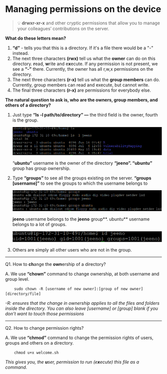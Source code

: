 # Managing permissions on the device

> 💡 **drwxr-xr-x** and other cryptic permissions that allow you to manage your colleagues’ contributions on the server.

**What do these letters mean?**

1. **“d”** - tells you that this is a directory. If it's a file there would be a "-" instead.
2. The next three characters **(rwx)** tell us what the **owner** can do on this directory. **r**ead, **w**rite and e**x**ecute. If any permission is not present, we see a **“-”** there. Currently, the owner has all r,w,x permissions on the directory.
3. The next three characters **(r-x)** tell us what the **group members** can do. Currently, group members can read and execute, but cannot write.
4. The final three characters **(r-x)** are permissions for everybody else.


**The natural question to ask is, who are the owners, group members, and others of a directory?**

1. Just type **“ls -l path/to/directory” —** the third field is the owner, fourth is the group.
    
    ![“**ubuntu”** username is the owner of the directory **“jeeno”. “ubuntu”** group has group ownership.](chmod1.png)
    
    “**ubuntu”** username is the owner of the directory **“jeeno”. “ubuntu”** group has group ownership.
    
2. Type **“groups”** to see all the groups existing on the server. **“groups [username]”** to see the groups to which the username belongs to
    
    ![**jeeno** username belongs to the **jeeno** group**. ubuntu** username belongs to a lot of groups.](chmod2.png)
    
    **jeeno** username belongs to the **jeeno** group**. ubuntu** username belongs to a lot of groups.
    
    ![Untitled](chmod3.png)
    
3. Others are simply all other users who are not in the group.

***

Q1. How to **ch**ange the **own**ership of a directory?

A. We use **“chown”** command to change ownership, at both username and group level.

        sudo chown -R [username of new owner]:[group of new owner] [directory/file]
*-R: ensures that the change in ownership applies to all the files and folders inside the directory. You can also leave [username] or [group] blank if you don’t want to touch those permissions*

*** 
Q2. How to change permission rights?

A. We use **“chmod”** command to change the permission rights of users, groups and others on a directory.

        chmod u+x welcome.sh
*This gives you, the **u**ser, permission to run (e**x**ecute) this file as a command.*
